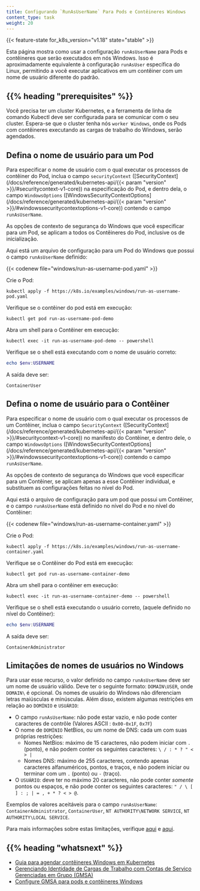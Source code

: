 ```yaml
---
title: Configurando `RunAsUserName` Para Pods e Contêineres Windows
content_type: task
weight: 20
---
```


<!-- overview -->

{{< feature-state for_k8s_version="v1.18" state="stable" >}}

Esta página mostra como usar a configuração `runAsUserName` para Pods 
e contêineres que serão executados em nós Windows. Isso é aproximadamente 
equivalente à configuração `runAsUser` específica do Linux, permitindo a você 
executar aplicativos em um contêiner com um nome de usuário diferente do padrão. 

## {{% heading "prerequisites" %}}

Você precisa ter um cluster Kubernetes, e a ferramenta de linha de comando Kubectl
deve ser configurada para se comunicar com o seu cluster. Espera-se que o cluster
tenha nós `worker Windows`, onde os Pods com contêineres executando as cargas de trabalho do Windows,
serão agendados.

<!-- steps -->

## Defina o nome de usuário para um Pod

Para especificar o nome de usuário com o qual executar os processos de contêiner do Pod, 
inclua o campo `securityContext` ([SecurityContext](/docs/reference/generated/kubernetes-api/{{< param "version" >}}/#securitycontext-v1-core)) 
na especificação do Pod, e dentro dela, o campo `WindowsOptions` ([WindowsSecurityContextOptions](/docs/reference/generated/kubernetes-api/{{< param "version" >}}/#windowssecuritycontextoptions-v1-core)) 
contendo o campo `runAsUserName`.

As opções de contexto de segurança do Windows que você especificar para um Pod, 
se aplicam a todos os Contêineres do Pod, inclusive os de inicialização.

Aqui está um arquivo de configuração para um Pod do Windows que possui o campo 
`runAsUserName` definido:

{{< codenew file="windows/run-as-username-pod.yaml" >}}

Crie o Pod:

```shell
kubectl apply -f https://k8s.io/examples/windows/run-as-username-pod.yaml
```

Verifique se o contêiner do pod está em execução:

```shell
kubectl get pod run-as-username-pod-demo
```

Abra um shell para o Contêiner em execução:

```shell
kubectl exec -it run-as-username-pod-demo -- powershell
```

Verifique se o shell está executando com o nome de usuário correto:

```powershell
echo $env:USERNAME
```

A saída deve ser:

```
ContainerUser
```

## Defina o nome de usuário para o Contêiner

Para especificar o nome de usuário com o qual executar os processos de um Contêiner, 
inclua o campo `SecurityContext` ([SecurityContext] 
(/docs/reference/generated/kubernetes-api/{{< param "version" >}}/#securitycontext-v1-core)) 
no manifesto do Contêiner, e dentro dele, o campo `WindowsOptions` 
([WindowsSecurityContextOptions] (/docs/reference/generated/kubernetes-api/{{< param "version" >}}/#windowssecuritycontextoptions-v1-core)) 
contendo o campo `runAsUserName`.

As opções de contexto de segurança do Windows que você especificar para um Contêiner, 
se aplicam apenas a esse Contêiner individual, e substituem as configurações feitas 
no nível do Pod.

Aqui está o arquivo de configuração para um pod que possui um Contêiner, 
e o campo `runAsUserName` está definido no nível do Pod e no nível do Contêiner:

{{< codenew file="windows/run-as-username-container.yaml" >}}

Crie o Pod:

```shell
kubectl apply -f https://k8s.io/examples/windows/run-as-username-container.yaml
```

Verifique se o Contêiner do Pod está em execução:

```shell
kubectl get pod run-as-username-container-demo
```

Abra um shell para o contêiner em execução:

```shell
kubectl exec -it run-as-username-container-demo -- powershell
```

Verifique se o shell está executando o usuário correto, (aquele definido no nível do Contêiner):

```powershell
echo $env:USERNAME
```

A saída deve ser:

```
ContainerAdministrator
```

## Limitações de nomes de usuários no Windows

Para usar esse recurso, o valor definido no campo `runAsUserName` deve ser um nome 
de usuário válido. Deve ter o seguinte formato: `DOMAIN\USER`, onde ` DOMAIN\` 
é opcional. Os nomes de usuário do Windows não diferenciam letras maiúsculas 
e minúsculas. Além disso, existem algumas restrições em relação ao `DOMÍNIO` e `USUÁRIO`:
- O campo `runAsUserName`: não pode estar vazio, e não pode conter caracteres 
  de contrôle (Valores ASCII : `0x00-0x1F`, `0x7F`)
- O nome de `DOMÍNIO` NetBios, ou um nome de DNS: cada um com suas próprias restrições:
  - Nomes NetBios: máximo de 15 caracteres, não podem iniciar com `.` (ponto), 
  e não podem conter os seguintes caracteres: `\ / : * ? " < > |`
  - Nomes DNS: máximo de 255 caracteres, contendo apenas caracteres alfanuméricos, 
  pontos, e traços, e não podem iniciar ou terminar com um `.` (ponto) ou `-` (traço).
- O `USUÁRIO`: deve ter no máximo 20 caracteres, não pode conter *somente* pontos ou espaços, 
  e não pode conter os seguintes caracteres: `" / \ [ ] : ; | = , + * ? < > @`.

Exemplos de valores aceitáveis para o campo `runAsUserName`: `ContainerAdministrator`, 
`ContainerUser`, `NT AUTHORITY\NETWORK SERVICE`, `NT AUTHORITY\LOCAL SERVICE`.

Para mais informações sobre estas limitações, verifique [aqui](https://support.microsoft.com/en-us/help/909264/naming-conventions-in-active-directory-for-computers-domains-sites-and) e [aqui](https://docs.microsoft.com/en-us/powershell/module/microsoft.powershell.localaccounts/new-localuser?view=powershell-5.1).

## {{% heading "whatsnext" %}}

* [Guia para agendar contêineres Windows em Kubernetes](/docs/concepts/windows/user-guide/)
* [Gerenciando Identidade de Cargas de Trabalho com Contas de Serviço Gerenciadas em Grupo (GMSA)](/docs/concepts/windows/user-guide/#managing-workload-identity-with-group-managed-service-accounts)
* [Configure GMSA para pods e contêineres Windows](/docs/tasks/configure-pod-container/configure-gmsa/)

